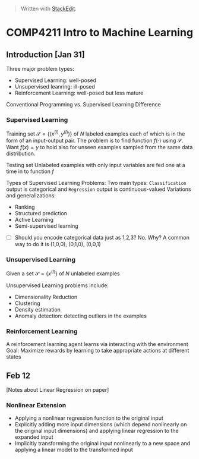


> Written with [StackEdit](https://stackedit.io/).
# COMP4211 Intro to Machine Learning

## Introduction [Jan 31]

Three major problem types:
- Supervised Learning: well-posed
- Unsupervised leanring: ill-posed
- Reinforcement Learning: well-posed but less mature

Conventional Programming vs. Supervised Learning Difference

### Supervised Learning
Training set $\mathcal{S} = \{(x^{(l)}, y^{(l)})\}$ of $N$ labeled examples each of which is in the form of an input-output pair. The problem is to find function $f(\cdot)$ using $\mathcal{S}$. Want $f(x) = y$ to hold also for unseen examples sampled from the same data distribution.

Testing set Unlabeled examples with only input variables are fed one at a time in to function $f$ 

Types of Supervised Learning Problems:
Two main types: `Classification` output is categorical and `Regression` output is continuous-valued
Variations and generalizations:
- Ranking
- Structured prediction
- Active Learning
- Semi-supervised learning

 - [ ] Should you encode categorical data just as 1,2,3? No. Why? 
 A common way to do it is (1,0,0), (0,1,0), (0,0,1)

### Unsupervised Learning
Given a set $\mathcal{S} = \{x^{(l)}\}$ of $N$ unlabeled examples

Unsupervised Learning problems include:
- Dimensionality Reduction
- Clustering
- Density estimation
- Anomaly detection: detecting outliers in the examples

### Reinforcement Learning

A reinforcement learning agent learns via interacting with the environment
Goal: Maximize rewards by learning to take appropriate actions at different states

## Feb 12

[Notes about Linear Regression on paper]

### Nonlinear Extension

- Applying a nonlinear regression function to the original input
- Explicitly adding more input dimensions (which depend nonlinearly on the original input dimensions) and applying linear regression to the expanded input
- Implicitly transforming the original input nonlinearly to a new space and applying a linear model to the transformed input





<!--stackedit_data:
eyJoaXN0b3J5IjpbLTEwMzc0ODA1MzUsLTE3ODI2MjAwMSwtMT
c1ODY1NjU3MSwxOTc1OTM5OTI3LC05NzU4MzY3NDksNDc2MjA5
MjY4XX0=
-->